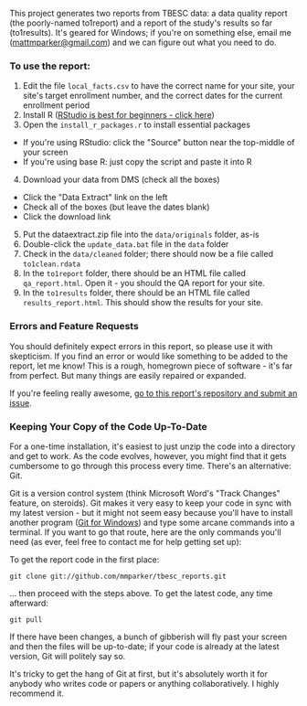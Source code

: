 This project generates two reports from TBESC data: a data quality report
(the poorly-named to1report) and a report of the study's results so far
(to1results). It's geared for Windows; if you're on something else, email me
(mattmparker@gmail.com) and we can figure out what you need to do.

### To use the report:

1. Edit the file `local_facts.csv` to have the correct name for your site,
your site's target enrollment number,
and the correct dates for the current enrollment period
2. Install R ([RStudio is best for beginners - click here](http://www.rstudio.com/))
3. Open the `install_r_packages.r` to install essential packages
 - If you're using RStudio: click the "Source" button near the top-middle of your screen
 - If you're using base R: just copy the script and paste it into R
4. Download your data from DMS (check all the boxes)
 - Click the "Data Extract" link on the left
 - Check all of the boxes (but leave the dates blank)
 - Click the download link
5. Put the dataextract.zip file into the `data/originals` folder, as-is
6. Double-click the `update_data.bat` file in the `data` folder
7. Check in the `data/cleaned` folder; there should now be a file called `to1clean.rdata`
8. In the `to1report` folder, there should be an HTML file called 
`qa_report.html`. Open it - you should the QA report for your site.
9. In the `to1results` folder, there should be an HTML file called 
`results_report.html`. This should show the results for your site.


### Errors and Feature Requests

You should definitely expect errors in this report, so please use it with
skepticism.  If you find an error or would like something to be added to 
the report, let me know! This is a rough, homegrown piece of software -
it's far from perfect. But many things are easily repaired or expanded.

If you're feeling really awesome, [go to this report's repository and submit
an issue](https://github.com/mmparker/tbesc_reports/issues).

### Keeping Your Copy of the Code Up-To-Date

For a one-time installation, it's easiest to just unzip the code into a
directory and get to work. As the code evolves, however, you might find that
it gets cumbersome to go through this process every time. There's an 
alternative: Git.

Git is a version control system (think Microsoft Word's "Track Changes"
feature, on steroids). Git makes it very easy to keep your code in sync with
my latest version - but it might not seem easy because you'll have to 
install another program ([Git for Windows](http://msysgit.github.io/)) and
type some arcane commands into a terminal. If you want to go that route,
here are the only commands you'll need (as ever, feel free to contact me
for help getting set up):

To get the report code in the first place:

    git clone git://github.com/mmparker/tbesc_reports.git

... then proceed with the steps above. To get the latest code, 
any time afterward:

    git pull

If there have been changes, a bunch of gibberish will fly past your screen
and then the files will be up-to-date; if your code is already at the latest
version, Git will politely say so.

It's tricky to get the hang of Git at first, but it's absolutely worth it for
anybody who writes code or papers or anything collaboratively. I highly
recommend it.
